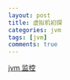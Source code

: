 ```yaml
---
layout: post
title: 虚拟机初探
categories: jvm
tags: [jvm]
comments: true
---
```


[jvm 监控](file:///assets/img/source/jvm/监控.png)

